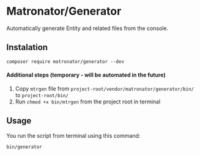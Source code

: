 # Matronator/Generator

Automatically generate Entity and related files from the console.

## Instalation

```
composer require matronator/generator --dev
```

#### Additional steps (temporary - will be automated in the future)

1. Copy `mtrgen` file from `project-root/vendor/matronator/generator/bin/` to `project-root/bin/`
2. Run `chmod +x bin/mtrgen` from the project root in terminal

## Usage

You run the script from terminal using this command:

```
bin/generator
```
